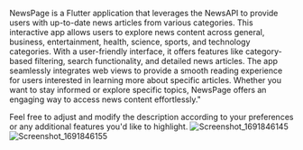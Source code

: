 NewsPage is a Flutter application that leverages the NewsAPI to provide users with up-to-date news articles from various categories. This interactive app allows users to explore news content across general, business, entertainment, health, science, sports, and technology categories. With a user-friendly interface, it offers features like category-based filtering, search functionality, and detailed news articles. The app seamlessly integrates web views to provide a smooth reading experience for users interested in learning more about specific articles. Whether you want to stay informed or explore specific topics, NewsPage offers an engaging way to access news content effortlessly."

Feel free to adjust and modify the description according to your preferences or any additional features you'd like to highlight.
![Screenshot_1691846145](https://github.com/bimalkaf/Flutter_News_App/assets/60041910/9d004446-9517-43cd-98bd-a32a6d45b55b)
![Screenshot_1691846155](https://github.com/bimalkaf/Flutter_News_App/assets/60041910/d03518eb-f4fa-45ae-84ae-cc38d96f619c)
